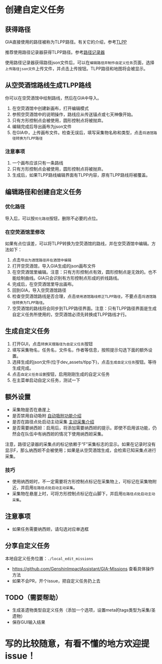 # 创建自定义任务

## 获得路径

GIA直接使用的路径被称为TLPP路径。有关它的介绍，参考[TLPP](./dev/TianLiPositioningPath.md)

推荐使用路径记录器获得TLPP路径。参考[路径记录器](./record_path.md)

使用路径记录器获得路径json文件后，可以在`编辑路径并制作自定义任务`页面，选择`上传路径json文件`上传文件，并点击上传按钮。TLPP路径和地图将会被显示。

## 从空荧酒馆路线生成TLPP路线

你可以在空荧酒馆中绘制路线，然后在GIA中导入。

1. 在空荧酒馆中创建新画布，打开编辑模式
2. 参照空荧酒馆中的说明操作，路线应从传送锚点或七天神像开始。
3. 只有方形控制点会被使用，圆形控制点将被抛弃。
4. 编辑完成后导出画布为json文件
5. 在GIA中，上传画布文件。检查无误后，填写采集物名称和类型，点击`将酒馆路径转换为TLPP路径`

### 注意事项

1. 一个画布应该只有一条路线
2. 只有方形控制点会被使用，圆形控制点将被抛弃。
3. 生成后，如果TLPP路线编辑界面有TLPP内容，原有TLPP路线将被覆盖。

## 编辑路径和创建自定义任务

### 优化路径

导入后，可以按`优化路径`按钮，删除不必要的点位。

### 在空荧酒馆里修改

如果有点位误差，可以将TLPP转换为空荧酒馆的路线，并在空荧酒馆中编辑。方法如下：

1. 点击`导出为酒馆路径并在酒馆中编辑`
2. 打开空荧酒馆，导入GIA生成的json画布文件
3. 在空荧酒馆里编辑。注意：只有方形控制点有效，圆形控制点是无效的。也不能绘制曲线。GIA只会识别有方形控制点形成的折线路线。
4. 完成后，在空荧酒馆里导出画布。
5. 回到GIA，导入空荧酒馆路径
6. 检查空荧酒馆路线是否合理，点击`使用酒馆路线修正TLPP路径`，不要点击`将酒馆路径转换为TLPP路径`。
7. 空荧酒馆的路线将会同步到TLPP路径界面。注意：只有TLPP路径界面是生成自定义任务所使用的，空荧酒馆必须先转换成TLPP路线才行。

## 生成自定义任务

1. 打开GUI，点击`转换天理路径为自定义任务`按钮
2. 填写采集物名，任务名，文件名，作者等信息，按照提示勾选下面的额外设置。
3. 选择生成的json文件(位于dev_assets/tlpp下)，点击`生成自定义任务`按钮。等待生成完成。
4. 点击`自定义任务设置`按钮，启用刚刚生成的自定义任务
5. 在主菜单启动自定义任务，测试一下

## 额外设置

- 采集物是否在悬崖上
- 是否禁用自动吸附 [自动吸附功能介绍](../zh_CN/dev/TianLiCopilot.md)
- 是否在路径点处启动主动采集 [主动采集介绍](../zh_CN/dev/TianLiCopilot.md)
- 是否需要纳西妲：启用后，将添加需要纳西妲的提示。即使不启用该功能，仍然会在队伍中有纳西妲的情况下使用纳西妲采集。

注意，路径记录器的采集点的标记依赖于“F”采集标志的显示。如果在记录时没有显示F，那么纳西妲不会被使用；如果是从空荧酒馆生成，会检索已知采集点进行采集。

### 技巧

- 使用纳西妲时，不一定需要将方形控制点标记在采集物上，可标记在采集物附近，并启用`在路径点处启动主动采集`。
- 采集物在悬崖上时，可将方形控制点标记在山脚下，并启用`在路径点处启动主动采集`。

## 注意事项

- 如果任务需要纳西妲，请勾选对应单选框

## 分享自定义任务

本地自定义任务位置：`./local_edit_missions`

- https://github.com/GenshinImpactAssistant/GIA-Missions 查看具体操作方法
- 如果不会PR，开个issue，把自定义任务扔上去

## TODO（需要帮助）

- 生成圣遗物类型自定义任务（添加一个选项，设置meta的tags类型为采集/圣遗物）
- 保存GUI输入结果

# 写的比较随意，有看不懂的地方欢迎提issue！
